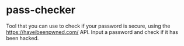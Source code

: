 # pass-checker
Tool that you can use to check if your password is secure, using the https://haveibeenpwned.com/ API. Input a password and check if it has been hacked.
